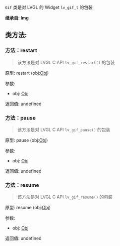 `Gif` 类是对 LVGL 的 Widget `lv_gif_t` 的包装

**继承自: Img**

## 类方法:



### 方法：restart

> 该方法是对 LVGL C API `lv_gif_restart()` 的包装

原型: restart (obj:[Obj](../Obj))

参数:

* obj: [Obj](../Obj)

返回值:
undefined



### 方法：pause

> 该方法是对 LVGL C API `lv_gif_pause()` 的包装

原型: pause (obj:[Obj](../Obj))

参数:

* obj: [Obj](../Obj)

返回值:
undefined



### 方法：resume

> 该方法是对 LVGL C API `lv_gif_resume()` 的包装

原型: resume (obj:[Obj](../Obj))

参数:

* obj: [Obj](../Obj)

返回值:
undefined


